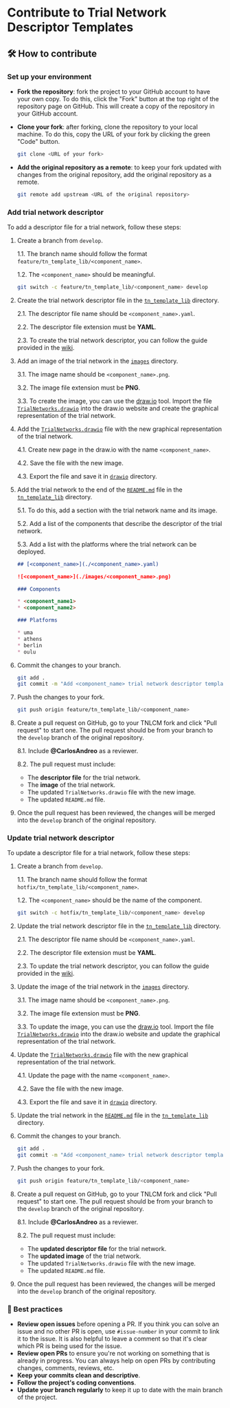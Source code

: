 # Contribute to Trial Network Descriptor Templates

## :hammer_and_wrench: How to contribute

### Set up your environment

- **Fork the repository**: fork the project to your GitHub account to have your own copy. To do this, click the "Fork" button at the top right of the repository page on GitHub. This will create a copy of the repository in your GitHub account.

- **Clone your fork**: after forking, clone the repository to your local machine. To do this, copy the URL of your fork by clicking the green "Code" button.

    ```bash
    git clone <URL of your fork>
    ```

- **Add the original repository as a remote**: to keep your fork updated with changes from the original repository, add the original repository as a remote.

    ```bash
    git remote add upstream <URL of the original repository>
    ```

### Add trial network descriptor

To add a descriptor file for a trial network, follow these steps:

1. Create a branch from `develop`. 

    1.1. The branch name should follow the format `feature/tn_template_lib/<component_name>`.

    1.2. The `<component_name>` should be meaningful.

    ```bash
    git switch -c feature/tn_template_lib/<component_name> develop
    ```

2. Create the trial network descriptor file in the [`tn_template_lib`](../tn_template_lib/) directory.

    2.1. The descriptor file name should be `<component_name>.yaml`.

    2.2. The descriptor file extension must be **YAML**.

    2.3. To create the trial network descriptor, you can follow the guide provided in the [wiki](https://github.com/6G-SANDBOX/TNLCM/wiki/Trial-Network-Descriptor-Guide).

3. Add an image of the trial network in the [`images`](./images/) directory.

    3.1. The image name should be `<component_name>.png`.

    3.2. The image file extension must be **PNG**.

    3.3. To create the image, you can use the [draw.io](https://app.diagrams.net/) tool. Import the file [`TrialNetworks.drawio`](./drawio/TrialNetworks.drawio) into the draw.io website and create the graphical representation of the trial network.

4. Add the [`TrialNetworks.drawio`](./drawio/TrialNetworks.drawio) file with the new graphical representation of the trial network.

    4.1. Create new page in the draw.io with the name `<component_name>`.

    4.2. Save the file with the new image.

    4.3. Export the file and save it in [`drawio`](./drawio/) directory.

5. Add the trial network to the end of the [`README.md`](./README.md) file in the [`tn_template_lib`](../tn_template_lib/) directory. 

    5.1. To do this, add a section with the trial network name and its image.

    5.2. Add a list of the components that describe the descriptor of the trial network.

    5.3. Add a list with the platforms where the trial network can be deployed.

    ```markdown
    ## [<component_name>](./<component_name>.yaml)

    ![<component_name>](./images/<component_name>.png)

    ### Components

    * <component_name1>
    * <component_name2>

    ### Platforms

    * uma
    * athens
    * berlin
    * oulu
    ```

6. Commit the changes to your branch.

    ```bash
    git add .
    git commit -m "Add <component_name> trial network descriptor template"
    ```

7. Push the changes to your fork.

    ```bash
    git push origin feature/tn_template_lib/<component_name>
    ```

8. Create a pull request on GitHub, go to your TNLCM fork and click "Pull request" to start one. The pull request should be from your branch to the `develop` branch of the original repository.

    8.1. Include **@CarlosAndreo** as a reviewer.
    
    8.2. The pull request must include:
    
    * The **descriptor file** for the trial network.
    * The **image** of the trial network.
    * The updated `TrialNetworks.drawio` file with the new image.
    * The updated `README.md` file.

9. Once the pull request has been reviewed, the changes will be merged into the `develop` branch of the original repository.

### Update trial network descriptor

To update a descriptor file for a trial network, follow these steps:

1. Create a branch from `develop`. 

    1.1. The branch name should follow the format `hotfix/tn_template_lib/<component_name>`.

    1.2. The `<component_name>` should be the name of the component.

    ```bash
    git switch -c hotfix/tn_template_lib/<component_name> develop
    ```

2. Update the trial network descriptor file in the [`tn_template_lib`](../tn_template_lib/) directory.

    2.1. The descriptor file name should be `<component_name>.yaml`.

    2.2. The descriptor file extension must be **YAML**.

    2.3. To update the trial network descriptor, you can follow the guide provided in the [wiki](https://github.com/6G-SANDBOX/TNLCM/wiki/Trial-Network-Descriptor-Guide).

3. Update the image of the trial network in the [`images`](./images/) directory.

    3.1. The image name should be `<component_name>.png`.

    3.2. The image file extension must be **PNG**.

    3.3. To update the image, you can use the [draw.io](https://app.diagrams.net/) tool. Import the file [`TrialNetworks.drawio`](./drawio/TrialNetworks.drawio) into the draw.io website and update the graphical representation of the trial network.

4. Update the [`TrialNetworks.drawio`](./drawio/TrialNetworks.drawio) file with the new graphical representation of the trial network.

    4.1. Update the page with the name `<component_name>`.

    4.2. Save the file with the new image.

    4.3. Export the file and save it in [`drawio`](./drawio/) directory.

5. Update the trial network in the [`README.md`](./README.md) file in the [`tn_template_lib`](../tn_template_lib/) directory. 

6. Commit the changes to your branch.

    ```bash
    git add .
    git commit -m "Add <component_name> trial network descriptor template"
    ```

7. Push the changes to your fork.

    ```bash
    git push origin feature/tn_template_lib/<component_name>
    ```

8. Create a pull request on GitHub, go to your TNLCM fork and click "Pull request" to start one. The pull request should be from your branch to the `develop` branch of the original repository.

    8.1. Include **@CarlosAndreo** as a reviewer.
    
    8.2. The pull request must include:

    * The **updated descriptor file** for the trial network.
    * The **updated image** of the trial network.
    * The updated `TrialNetworks.drawio` file with the new image.
    * The updated `README.md` file.

9. Once the pull request has been reviewed, the changes will be merged into the `develop` branch of the original repository.

### :star2: Best practices

- **Review open issues** before opening a PR. If you think you can solve an issue and no other PR is open, use `#issue-number` in your commit to link it to the issue. It is also helpful to leave a comment so that it's clear which PR is being used for the issue.
- **Review open PRs** to ensure you're not working on something that is already in progress. You can always help on open PRs by contributing changes, comments, reviews, etc.
- **Keep your commits clean and descriptive**.
- **Follow the project's coding conventions**.
- **Update your branch regularly** to keep it up to date with the main branch of the project.